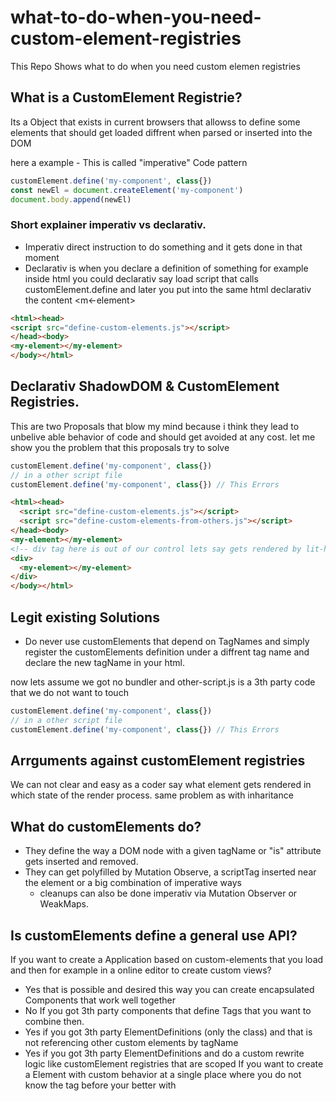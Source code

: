 # what-to-do-when-you-need-custom-element-registries
This Repo Shows what to do when you need custom elemen registries


## What is a CustomElement Registrie?
Its a Object that exists in current browsers that allowss to define some elements that should get loaded diffrent when parsed or inserted into the DOM

here a example - This is called "imperative" Code pattern 

```js
customElement.define('my-component', class{})
const newEl = document.createElement('my-component')
document.body.append(newEl)
```

### Short explainer imperativ vs declarativ. 
- Imperativ direct instruction to do something and it gets done in that moment
- Declarativ is when you declare a definition of something for example inside html you could declarativ say load script that calls customElement.define <script></script> and later you put into the same html declarativ the content <m<-element></my-element>

```html 
<html><head>
<script src="define-custom-elements.js"></script>
</head><body>
<my-element></my-element>
</body></html>
``` 

## Declarativ ShadowDOM & CustomElement Registries.
This are two Proposals that blow my mind because i think they lead to unbelive able behavior of code and should get avoided at any cost. let me show you the problem that this proposals try to solve

```js
customElement.define('my-component', class{})
// in a other script file
customElement.define('my-component', class{}) // This Errors
```

```html
<html><head>
  <script src="define-custom-elements.js"></script>
  <script src="define-custom-elements-from-others.js"></script>
</head><body>
<my-element></my-element>
<!-- div tag here is out of our control lets say gets rendered by lit-html or something else -->
<div>
  <my-element></my-element>
</div>
</body></html>
```

## Legit existing Solutions
- Do never use customElements that depend on TagNames and simply register the customElements definition under a diffrent tag name and declare the new tagName in your html.

now lets assume we got no bundler and other-script.js is a 3th party code that we do not want to touch

```js
customElement.define('my-component', class{})
// in a other script file
customElement.define('my-component', class{}) // This Errors
```

## Arrguments against customElement registries
We can not clear and easy as a coder say what element gets rendered in which state of the render process. same problem as with inharitance

## What do customElements do?
- They define the way a DOM node with a given tagName or "is" attribute gets inserted and removed.
- They can get polyfilled by Mutation Observe, a scriptTag inserted near the element or a big combination of imperative ways
  - cleanups can also be done imperativ via Mutation Observer or WeakMaps.


## Is customElements define a general use API?
If you want to create a Application based on custom-elements that you load and then for example in a online editor to create custom views?
 - Yes that is possible and desired this way you can create encapsulated Components that work well together
 - No If you got 3th party components that define Tags that you want to combine then.
 - Yes if you got 3th party ElementDefinitions (only the class) and that is not referencing other custom elements by tagName
 - Yes if you got 3th party ElementDefinitions and do a custom rewrite logic like customElement registries that are scoped
If you want to create a Element with custom behavior at a single place where you do not know the tag before your better with <script> tags that apply customElement definitions at the right render step
  
  
  
  
  
#### Here i should link a video Example
How to fine grained control DOM Handling and Rendering Process.
- Show HTML Component Pattern (Tag+scriptTag)
- Explain diffrent Browser Rendering Steps and Hooks. Ref: Google material about diffrent script tag behaviors and dom events.
- Show MutationObserver
- Show hireOrderFunctions for Element Creation.
- Explain CustomElements.defines implementation how it Hooks into the DOM Handling
